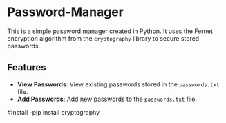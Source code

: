 # Password-Manager

This is a simple password manager created in Python. It uses the Fernet encryption algorithm from the `cryptography` library to secure stored passwords.

## Features

- **View Passwords**: View existing passwords stored in the `passwords.txt` file.
- **Add Passwords**: Add new passwords to the `passwords.txt` file.

#Install
-pip install cryptography
